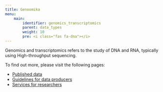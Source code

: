 ```yaml
---
title: Genoomika
menu:
    main:
        identifier: genomics_transcriptomics
        parent: data_types
        weight: 10
        pre: <i class="fas fa-dna"></i>
---
```


Genomics and transcriptomics refers to the study of DNA and RNA, typically using High-throughput sequencing.

To find out more, please visit the following pages:

* [Published data](data)
* [Guidelines for data producers](guidelines)
* [Services for researchers](services)
